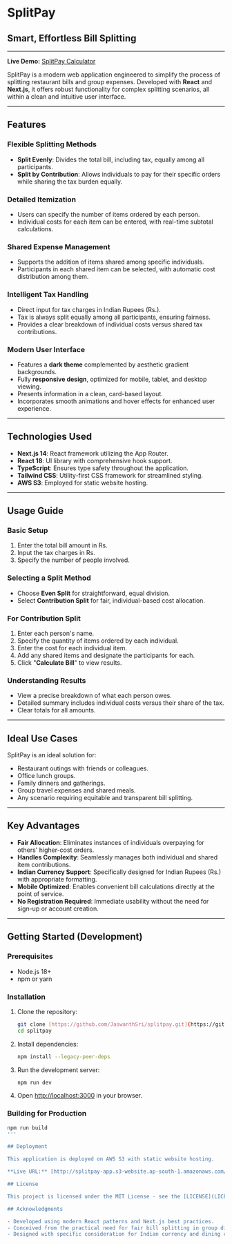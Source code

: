 # SplitPay

## Smart, Effortless Bill Splitting

---

**Live Demo:** [SplitPay Calculator](http://splitpay-app.s3-website.ap-south-1.amazonaws.com/)

SplitPay is a modern web application engineered to simplify the process of splitting restaurant bills and group expenses. Developed with **React** and **Next.js**, it offers robust functionality for complex splitting scenarios, all within a clean and intuitive user interface.

---

## Features

### Flexible Splitting Methods
* **Split Evenly**: Divides the total bill, including tax, equally among all participants.
* **Split by Contribution**: Allows individuals to pay for their specific orders while sharing the tax burden equally.

### Detailed Itemization
* Users can specify the number of items ordered by each person.
* Individual costs for each item can be entered, with real-time subtotal calculations.

### Shared Expense Management
* Supports the addition of items shared among specific individuals.
* Participants in each shared item can be selected, with automatic cost distribution among them.

### Intelligent Tax Handling
* Direct input for tax charges in Indian Rupees (Rs.).
* Tax is always split equally among all participants, ensuring fairness.
* Provides a clear breakdown of individual costs versus shared tax contributions.

### Modern User Interface
* Features a **dark theme** complemented by aesthetic gradient backgrounds.
* Fully **responsive design**, optimized for mobile, tablet, and desktop viewing.
* Presents information in a clean, card-based layout.
* Incorporates smooth animations and hover effects for enhanced user experience.

---

## Technologies Used

* **Next.js 14**: React framework utilizing the App Router.
* **React 18**: UI library with comprehensive hook support.
* **TypeScript**: Ensures type safety throughout the application.
* **Tailwind CSS**: Utility-first CSS framework for streamlined styling.
* **AWS S3**: Employed for static website hosting.

---

## Usage Guide

### Basic Setup
1.  Enter the total bill amount in Rs.
2.  Input the tax charges in Rs.
3.  Specify the number of people involved.

### Selecting a Split Method
* Choose **Even Split** for straightforward, equal division.
* Select **Contribution Split** for fair, individual-based cost allocation.

### For Contribution Split
1.  Enter each person's name.
2.  Specify the quantity of items ordered by each individual.
3.  Enter the cost for each individual item.
4.  Add any shared items and designate the participants for each.
5.  Click "**Calculate Bill**" to view results.

### Understanding Results
* View a precise breakdown of what each person owes.
* Detailed summary includes individual costs versus their share of the tax.
* Clear totals for all amounts.

---

## Ideal Use Cases

SplitPay is an ideal solution for:
* Restaurant outings with friends or colleagues.
* Office lunch groups.
* Family dinners and gatherings.
* Group travel expenses and shared meals.
* Any scenario requiring equitable and transparent bill splitting.

---

## Key Advantages

* **Fair Allocation**: Eliminates instances of individuals overpaying for others' higher-cost orders.
* **Handles Complexity**: Seamlessly manages both individual and shared item contributions.
* **Indian Currency Support**: Specifically designed for Indian Rupees (Rs.) with appropriate formatting.
* **Mobile Optimized**: Enables convenient bill calculations directly at the point of service.
* **No Registration Required**: Immediate usability without the need for sign-up or account creation.

---

## Getting Started (Development)

### Prerequisites
* Node.js 18+
* npm or yarn

### Installation

1.  Clone the repository:
    ```bash
    git clone [https://github.com/JaswanthSri/splitpay.git](https://github.com/JaswanthSri/splitpay.git)
    cd splitpay
    ```

2.  Install dependencies:
    ```bash
    npm install --legacy-peer-deps
    ```

3.  Run the development server:
    ```bash
    npm run dev
    ```

4.  Open [http://localhost:3000](http://localhost:3000) in your browser.

### Building for Production
```bash
npm run build
'''

## Deployment

This application is deployed on AWS S3 with static website hosting.

**Live URL:** [http://splitpay-app.s3-website.ap-south-1.amazonaws.com/](http://splitpay-app.s3-website.ap-south-1.amazonaws.com/)

## License

This project is licensed under the MIT License - see the [LICENSE](LICENSE) file for details.

## Acknowledgments

- Developed using modern React patterns and Next.js best practices.
- Conceived from the practical need for fair bill splitting in group dining scenarios.
- Designed with specific consideration for Indian currency and dining culture.


